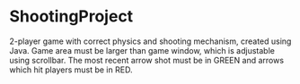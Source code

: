 # ShootingProject
2-player game with correct physics and shooting mechanism, created using Java. Game area must be larger than game window, which is adjustable using scrollbar. The most recent arrow shot must be in GREEN and arrows which hit players must be in RED.

